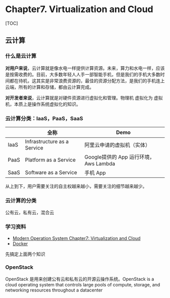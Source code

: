 # Chapter7. Virtualization and Cloud

[TOC]

## 云计算

### 什么是云计算

**对用户来说**，云计算就是像水电一样提供计算资源。未来，算力和水电一样，应该是按需收费的。目前，大多数年轻人人手一部智能手机，但是我们的手机大多数时间都在待机，这其实是非常浪费资源的，最佳的资源分配方法，是我们的手机连上云端，所有的计算和存储，都由云计算完成。

**对开发者来说**，云计算就是对硬件资源进行虚拟化和管理。物理机 虚拟化为 虚拟机，本质上是操作系统虚拟化的知识。

### 云计算分类：IaaS，PaaS，SaaS

|      | 全称                        | Demo                                  |
| ---- | --------------------------- | ------------------------------------- |
| IaaS | Infrastructure as a Service | 阿里云申请的虚拟机（实体）            |
| PaaS | Platform as a Service       | Google提供的 App 运行环境，Aws Lambda |
| SaaS | Software as a Service       | 手机 App                              |

从上到下，用户需要关注的自主权越来越小，需要关注的细节越来越少。

### 云计算的分类

公有云，私有云，混合云

### 学习资料

- [Modern Operation System Chapter7: Virtualization and Cloud]()
- [Docker]()

先搞定上面两个知识

### OpenStack

OpenStack 是用来创建公有云和私有云的开源云操作系统。OpenStack is a cloud operating system that controls large pools of compute, storage, and networking resources throughout a datacenter